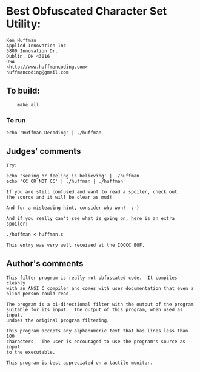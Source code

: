 # Best Obfuscated Character Set Utility:

    Ken Huffman
    Applied Innovation Inc
    5800 Innovation Dr.
    Dublin, OH 43016
    USA
    <http://www.huffmancoding.com>
    huffmancoding@gmail.com

## To build:

        make all

### To run

	echo 'Huffman Decoding' | ./huffman

## Judges' comments

    Try: 

	echo 'seeing or feeling is believing' | ./huffman
	echo 'CC OR NOT CC' | ./huffman | ./huffman

    If you are still confused and want to read a spoiler, check out
    the source and it will be clear as mud!

    And for a misleading hint, consider who won!  :-)

    And if you really can't see what is going on, here is an extra spoiler:

	./huffman < huffman.c

    This entry was very well received at the IOCCC BOF.

## Author's comments

    This filter program is really not obfuscated code.  It compiles cleanly
    with an ANSI C compiler and comes with user documentation that even a
    blind person could read.

    The program is a bi-directional filter with the output of the program 
    suitable for its input.  The output of this program, when used as input,
    undoes the original program filtering.

    This program accepts any alphanumeric text that has lines less than 100
    characters.  The user is encouraged to use the program's source as input
    to the executable.

    This program is best appreciated on a tactile monitor.
